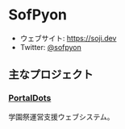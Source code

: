 # SofPyon
- ウェブサイト: <https://soji.dev>
- Twitter: [@sofpyon](https://twitter.com/sofpyon)

## 主なプロジェクト
### [PortalDots](https://github.com/portal-dots/PortalDots)
学園祭運営支援ウェブシステム。
